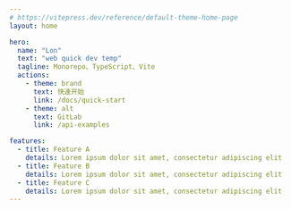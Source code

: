 ```yaml
---
# https://vitepress.dev/reference/default-theme-home-page
layout: home

hero:
  name: "Lon"
  text: "web quick dev temp"
  tagline: Monorepo、TypeScript、Vite
  actions:
    - theme: brand
      text: 快速开始
      link: /docs/quick-start
    - theme: alt
      text: GitLab
      link: /api-examples

features:
  - title: Feature A
    details: Lorem ipsum dolor sit amet, consectetur adipiscing elit
  - title: Feature B
    details: Lorem ipsum dolor sit amet, consectetur adipiscing elit
  - title: Feature C
    details: Lorem ipsum dolor sit amet, consectetur adipiscing elit
---
```

